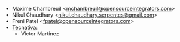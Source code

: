 - Maxime Chambreuil \<<mchambreuil@opensourceintegrators.com>\>
- Nikul Chaudhary \<<nikul.chaudhary.serpentcs@gmail.com>\>
- Freni Patel \<<fpatel@opensourceintegrators.com>\>
- [Tecnativa](https://www.tecnativa.com):
  - Víctor Martínez
